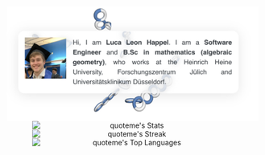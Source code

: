 <div align="center">

<a href="https://quoteme.github.io">
<img style="display: block" width=500 src="website_screenshot.png" alt="My website"/>
</a>

<img style="display: block" width="400" src="https://github-readme-stats.vercel.app/api?username=quoteme&theme=prussian&show_icons=true&hide_border=true&count_private=true" alt="quoteme's Stats" />

<img style="display: block" width="400" src="https://github-readme-streak-stats.herokuapp.com/?user=quoteme&theme=prussian&hide_border=true" alt="quoteme's Streak" />

<img style="display: block" width="400" src="https://github-readme-stats.vercel.app/api/top-langs/?username=quoteme&theme=prussian&show_icons=true&hide_border=true&layout=compact" alt="quoteme's Top Languages" />

</div>
